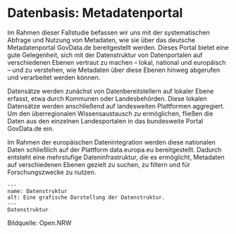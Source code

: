 # Datenbasis: Metadatenportal
Im Rahmen dieser Fallstudie befassen wir uns mit der systematischen Abfrage und Nutzung von Metadaten, wie sie über das deutsche Metadatenportal GovData.de bereitgestellt werden. Dieses Portal bietet eine gute Gelegenheit, sich mit der Datenstruktur von Datenportalen auf verschiedenen Ebenen vertraut zu machen – lokal, national und europäisch – und zu verstehen, wie Metadaten über diese Ebenen hinweg abgerufen und verarbeitet werden können.

Datensätze werden zunächst von Datenbereitstellern auf lokaler Ebene erfasst, etwa durch Kommunen oder Landesbehörden. Diese lokalen Datensätze werden anschließend auf landesweiten Plattformen aggregiert. Um den überregionalen Wissensaustausch zu ermöglichen, fließen die Daten aus den einzelnen Landesportalen in das bundesweite Portal GovData.de ein.

Im Rahmen der europäischen Datenintegration werden diese nationalen Daten schließlich auf der Plattform data.europa.eu bereitgestellt. Dadurch entsteht eine mehrstufige Dateninfrastruktur, die es ermöglicht, Metadaten auf verschiedenen Ebenen gezielt zu suchen, zu filtern und für Forschungszwecke zu nutzen.


```{figure} Ebenen.png
---
name: Datenstruktur
alt: Eine grafische Darstellung der Datenstruktur.
---
Datenstruktur
```
Bildquelle: Open.NRW
